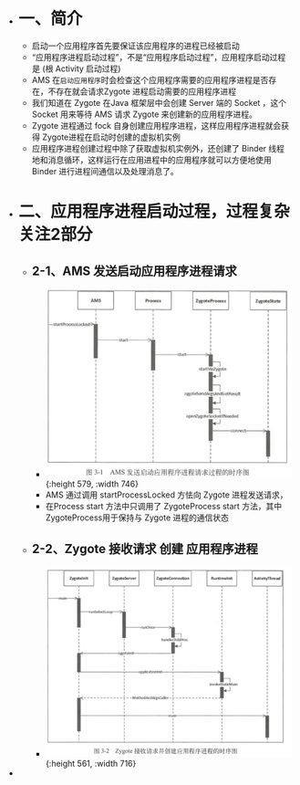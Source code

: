 - # 一、简介
	- 启动一个应用程序首先要保证该应用程序的进程已经被启动
	- “应用程序进程启动过程”，不是“应用程序启动过程”，应用程序启动过程是  (根 Activity 启动过程)
	- AMS 在`启动应用程序`时会检查这个应用程序需要的应用程序进程是否存在，不存在就会请求Zygote 进程启动需要的应用程序进程
	- 我们知道在 Zygote 在Java 框架层中会创建 Server 端的 Socket ，这个 Socket 用来等待 AMS 请求 Zygote 来创建新的应用程序进程。
	- Zygote 进程通过 fock 自身创建应用程序进程，这样应用程序进程就会获得 Zygote进程在启动时创建的虚拟机实例
	- 应用程序进程创建过程中除了获取虚拟机实例外，还创建了 Binder 线程地和消息循环，这样运行在应用进程中的应用程序就可以方便地使用 Binder 进行进程间通信以及处理消息了。
- # 二、应用程序进程启动过程，过程复杂关注2部分
	- ## 2-1、AMS 发送启动应用程序进程请求
		- ![image.png](../assets/image_1660124233244_0.png){:height 579, :width 746}
		- AMS 通过调用 startProcessLocked 方怯向 Zygote 进程发送请求，
		- 在Process start 方法中只调用了 ZygoteProcess start 方法，其中 ZygoteProcess用于保持与 Zygote 进程的通信状态
	- ## 2-2、Zygote 接收请求 创建 应用程序进程
		- ![image.png](../assets/image_1660124618412_0.png){:height 561, :width 716}
-
